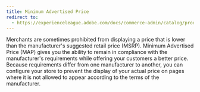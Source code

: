```yaml
---
title: Minimum Advertised Price
redirect to:
  - https://experienceleague.adobe.com/docs/commerce-admin/catalog/products/pricing/product-price-minimum-advertised.html
---
```


Merchants are sometimes prohibited from displaying a price that is lower than the manufacturer's suggested retail price (MSRP). Minimum Advertised Price (MAP) gives you the ability to remain in compliance with the manufacturer's requirements while offering your customers a better price. Because requirements differ from one manufacturer to another, you can configure your store to prevent the display of your actual price on pages where it is not allowed to appear according to the terms of the manufacturer.
